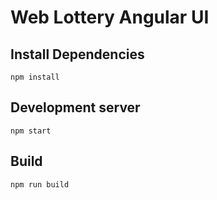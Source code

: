 # Web Lottery Angular UI

## Install Dependencies
```
npm install
```

## Development server
```
npm start
```

## Build
```
npm run build
```
